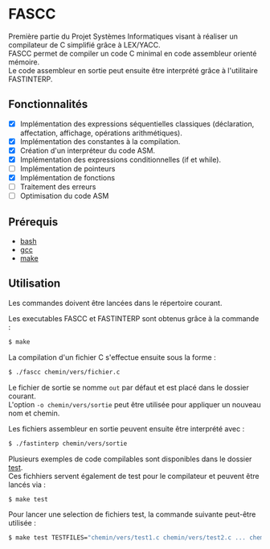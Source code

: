 # FASCC
Première partie du Projet Systèmes Informatiques visant à réaliser un compilateur de C simplifié grâce à LEX/YACC.  
FASCC permet de compiler un code C minimal en code assembleur orienté mémoire.  
Le code assembleur en sortie peut ensuite être interprété grâce à l'utilitaire FASTINTERP.

## Fonctionnalités
- [x] Implémentation des expressions séquentielles classiques (déclaration, affectation, affichage, opérations arithmétiques).
- [x] Implémentation des constantes à la compilation.
- [x] Création d'un interpréteur du code ASM.
- [x] Implémentation des expressions conditionnelles (if et while).
- [ ] Implémentation de pointeurs
- [x] Implémentation de fonctions
- [ ] Traitement des erreurs
- [ ] Optimisation du code ASM

## Prérequis

- [bash](https://www.gnu.org/software/bash/)
- [gcc](https://gcc.gnu.org/)
- [make](https://www.gnu.org/software/make/)

## Utilisation

Les commandes doivent être lancées dans le répertoire courant.

Les executables FASCC et FASTINTERP sont obtenus grâce à la commande :
```bash
$ make
```
La compilation d'un fichier C s'effectue ensuite sous la forme :
```bash
$ ./fascc chemin/vers/fichier.c
```
Le fichier de sortie se nomme ```out``` par défaut et est placé dans le dossier courant.  
L'option ```-o chemin/vers/sortie``` peut être utilisée pour appliquer un nouveau nom et chemin.

Les fichiers assembleur en sortie peuvent ensuite être interprété avec :
```bash
$ ./fastinterp chemin/vers/sortie
```

Plusieurs exemples de code compilables sont disponibles dans le dossier [test](test/).  
Ces fichhiers servent également de test pour le compilateur et peuvent être lancés via :
```bash
$ make test
```
Pour lancer une selection de fichiers test, la commande suivante peut-être utilisée :
```bash
$ make test TESTFILES="chemin/vers/test1.c chemin/vers/test2.c ... chemin/vers/testN.c"
```
